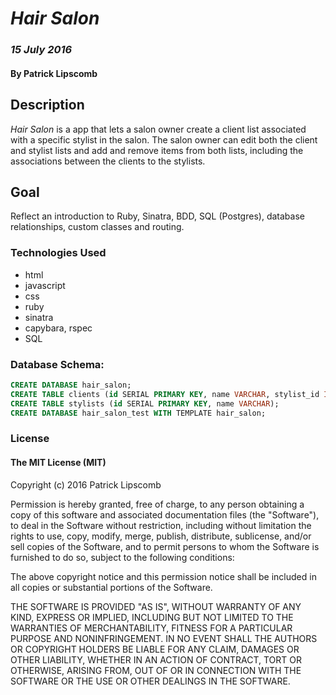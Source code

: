 # _Hair Salon_

### _15 July 2016_

#### By Patrick Lipscomb

## Description
_Hair Salon_ is a app that lets a salon owner create a client list associated with a specific stylist in the salon. The salon owner can edit both the client and stylist lists and add and remove items from both lists, including the associations between the clients to the stylists.

## Goal
Reflect an introduction to Ruby, Sinatra, BDD, SQL (Postgres), database relationships, custom classes and routing.

### Technologies Used
- html
- javascript
- css
- ruby
- sinatra
- capybara, rspec
- SQL

### Database Schema:

```sql
CREATE DATABASE hair_salon;
CREATE TABLE clients (id SERIAL PRIMARY KEY, name VARCHAR, stylist_id INT);
CREATE TABLE stylists (id SERIAL PRIMARY KEY, name VARCHAR);
CREATE DATABASE hair_salon_test WITH TEMPLATE hair_salon;
```
### License
#### The MIT License (MIT)
Copyright (c) 2016 Patrick Lipscomb

Permission is hereby granted, free of charge, to any person obtaining a copy of this software and associated documentation files (the "Software"), to deal in the Software without restriction, including without limitation the rights to use, copy, modify, merge, publish, distribute, sublicense, and/or sell copies of the Software, and to permit persons to whom the Software is furnished to do so, subject to the following conditions:

The above copyright notice and this permission notice shall be included in all copies or substantial portions of the Software.

THE SOFTWARE IS PROVIDED "AS IS", WITHOUT WARRANTY OF ANY KIND, EXPRESS OR IMPLIED, INCLUDING BUT NOT LIMITED TO THE WARRANTIES OF MERCHANTABILITY, FITNESS FOR A PARTICULAR PURPOSE AND NONINFRINGEMENT. IN NO EVENT SHALL THE AUTHORS OR COPYRIGHT HOLDERS BE LIABLE FOR ANY CLAIM, DAMAGES OR OTHER LIABILITY, WHETHER IN AN ACTION OF CONTRACT, TORT OR OTHERWISE, ARISING FROM, OUT OF OR IN CONNECTION WITH THE SOFTWARE OR THE USE OR OTHER DEALINGS IN THE SOFTWARE.
